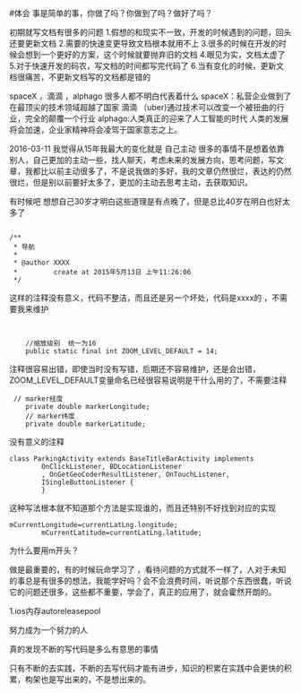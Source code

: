 #体会
事是简单的事，你做了吗？你做到了吗？做好了吗？


初期就写文档有很多的问题
	1.假想的和现实不一致，开发的时候遇到的问题，回头还要更新文档
	2.需要的快速变更导致文档根本就用不上
	3.很多的时候在开发的时候会想到一个更好的方案，这个时候就要抛弃旧的文档
	4.眼见为实，文档太虚了
	5.对于快速开发的码农，写文档的时间都写完代码了
	6.当有变化的时候，更新文档很痛苦，不更新文档写的文档都是错的


spaceX  ，滴滴 ，alphago 很多人都不明白代表着什么
spaceX：私营企业做到了在最顶尖的技术领域超越了国家
滴滴 （uber)通过技术可以改变一个被扭曲的行业，完全的颠覆一个行业
alphago:人类真正的迎来了人工智能的时代
人类的发展将会加速，企业家精神将会凌驾于国家意志之上。

2016-03-11
我觉得从15年我最大的变化就是 自己主动 很多的事情不是想着依靠别人，自己更加的主动一些，找人聊天，考虑未来的发展方向，思考问题，写文章，我都比以前主动很多了，不是说我做的多好，我的文章仍然很烂，表达的仍然很烂，但是别以前要好太多了，更加的主动去思考主动，去获取知识。

有时候吧 想想自己30岁才明白这些道理是有点晚了，但是总比40岁在明白也好太多了



```

/**
 * 导航
 *
 * @author XXXX
 *         create at 2015年5月13日 上午11:26:06
 */
```
这样的注释没有意义，代码不整洁，而且还是另一个坏处，代码是xxxx的 ，不需要我来维护


```


    //缩放级别  统一为16
    public static final int ZOOM_LEVEL_DEFAULT = 14;

```
注释很容易出错，即使当时没有写错，后期还不容易维护，还是会出错，ZOOM_LEVEL_DEFAULT变量命名已经很容易说明是干什么用的了，不需要注释

```
 // marker经度
    private double markerLongitude;
    // marker纬度
    private double markerLatitude;
```
没有意义的注释

```
class ParkingActivity extends BaseTitleBarActivity implements
        OnClickListener, BDLocationListener
        , OnGetGeoCoderResultListener, OnTouchListener,
        ISingleButtonListener {
        }
```
这种写法根本就不知道那个方法是实现谁的，而且还特别不好找到对应的实现

```
mCurrentLongitude=currentLatLng.longitude;
        mCurrentLatitude=currentLatLng.latitude;
```
为什么要用m开头？



做是最重要的，有的时候玩命学习了 ，看待问题的方式就不一样了，人对于未知的事总是有很多的想法，我能学好吗？会不会浪费时间，听说那个东西很蠢，听说它的问题还很多，这些都不重要，学会了，真正的应用了，就会霍然开朗的。



1.ios内存autoreleasepool



努力成为一个努力的人


真的发现不断的写代码是多么有意思的事情

只有不断的去实践，不断的去写代码才能有进步，知识的积累在实践中会更快的积累，构架也是写出来的，不是想出来的。

